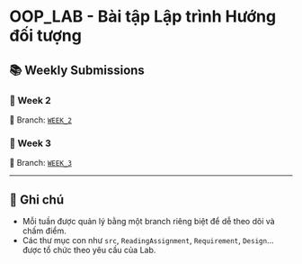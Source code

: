 # OOP_LAB - Bài tập Lập trình Hướng đối tượng

## 📚 Weekly Submissions

### 🔹 Week 2
📁 Branch: [`WEEK_2`](https://github.com/YuiiYuri/OOP_LAB/tree/WEEK_2/WEEK_2)

### 🔹 Week 3
📁 Branch: [`WEEK_3`](https://github.com/YuiiYuri/OOP_LAB/tree/release/WEEK_3/WEEK_3)

---

## 📝 Ghi chú

- Mỗi tuần được quản lý bằng một branch riêng biệt để dễ theo dõi và chấm điểm.
- Các thư mục con như `src`, `ReadingAssignment`, `Requirement`, `Design`... được tổ chức theo yêu cầu của Lab.

